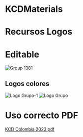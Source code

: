 # KCDMaterials
# Recursos Logos
# Editable
![Group 1381](https://user-images.githubusercontent.com/101415041/223210883-645f205c-ed73-48d1-b540-3cd74ac8c1b0.svg)

## Logos colores
![Logo Grupo-1](https://user-images.githubusercontent.com/101415041/223210682-b5547981-ed5e-4bd1-98c9-f55c4db716ae.png)
![Logo Grupo](https://user-images.githubusercontent.com/101415041/223210684-2e07eaf2-3260-4169-b25b-ed906240f5f6.png)

# Uso correcto PDF
[KCD Colombia 2023.pdf](https://github.com/fhcn-io/KCDMaterials/files/10902105/KCD.Colombia.2023.pdf)

